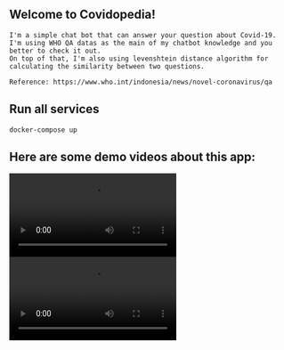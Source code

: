 ## Welcome to Covidopedia! 

```
I'm a simple chat bot that can answer your question about Covid-19.
I'm using WHO QA datas as the main of my chatbot knowledge and you better to check it out.
On top of that, I'm also using levenshtein distance algorithm for calculating the similarity between two questions.

Reference: https://www.who.int/indonesia/news/novel-coronavirus/qa
```

## Run all services

```
docker-compose up
```

## Here are some demo videos about this app:

![Demo 1](documentation/demo1.mov)
![Demo 2](documentation/demo2.mov)

